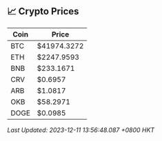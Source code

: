 ## 📈 Crypto Prices

| Coin | Price |
| ---- | ----- |
| BTC | $41974.3272 |
| ETH | $2247.9593 |
| BNB | $233.1671 |
| CRV | $0.6957 |
| ARB | $1.0817 |
| OKB | $58.2971 |
| DOGE | $0.0985 |

_Last Updated: 2023-12-11 13:56:48.087 +0800 HKT_